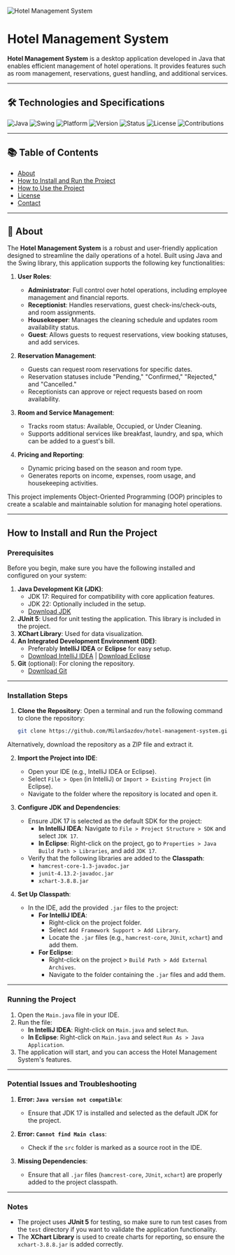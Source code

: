 ![Hotel Management System](./assets/💻_Hotel_Management_System.png)

# Hotel Management System

**Hotel Management System** is a desktop application developed in Java that enables efficient management of hotel operations. It provides features such as room management, reservations, guest handling, and additional services.

---

## 🛠️ Technologies and Specifications

![Java](https://img.shields.io/badge/Java-17-orange?style=flat-square&logo=java)
![Swing](https://img.shields.io/badge/Library-Swing-blue?style=flat-square)
![Platform](https://img.shields.io/badge/Platform-Windows%20%7C%20Linux%20%7C%20MacOS-lightgrey?style=flat-square)
![Version](https://img.shields.io/badge/Version-1.0-brightgreen?style=flat-square)
![Status](https://img.shields.io/badge/Status-Active-brightgreen?style=flat-square)
![License](https://img.shields.io/badge/License-MIT-blue?style=flat-square)
![Contributions](https://img.shields.io/badge/Contributions-Welcome-brightgreen?style=flat-square)

---

## 📚 Table of Contents

- [About](#-about)
- [How to Install and Run the Project](#how-to-install-and-run-the-project)
- [How to Use the Project](#how-to-use-the-project)
- [License](#license)
- [Contact](#contact)

---

## 📌 About

The **Hotel Management System** is a robust and user-friendly application designed to streamline the daily operations of a hotel. Built using Java and the Swing library, this application supports the following key functionalities:

1. **User Roles**:
   - **Administrator**: Full control over hotel operations, including employee management and financial reports.
   - **Receptionist**: Handles reservations, guest check-ins/check-outs, and room assignments.
   - **Housekeeper**: Manages the cleaning schedule and updates room availability status.
   - **Guest**: Allows guests to request reservations, view booking statuses, and add services.

2. **Reservation Management**:
   - Guests can request room reservations for specific dates.
   - Reservation statuses include "Pending," "Confirmed," "Rejected," and "Cancelled."
   - Receptionists can approve or reject requests based on room availability.

3. **Room and Service Management**:
   - Tracks room status: Available, Occupied, or Under Cleaning.
   - Supports additional services like breakfast, laundry, and spa, which can be added to a guest's bill.

4. **Pricing and Reporting**:
   - Dynamic pricing based on the season and room type.
   - Generates reports on income, expenses, room usage, and housekeeping activities.

This project implements Object-Oriented Programming (OOP) principles to create a scalable and maintainable solution for managing hotel operations.

---

## How to Install and Run the Project

### Prerequisites
Before you begin, make sure you have the following installed and configured on your system:
1. **Java Development Kit (JDK)**:
   - JDK 17: Required for compatibility with core application features.
   - JDK 22: Optionally included in the setup.
   - [Download JDK](https://www.oracle.com/java/technologies/javase-downloads.html)
2. **JUnit 5**: Used for unit testing the application. This library is included in the project.
3. **XChart Library**: Used for data visualization.
4. **An Integrated Development Environment (IDE)**:
   - Preferably **IntelliJ IDEA** or **Eclipse** for easy setup.
   - [Download IntelliJ IDEA](https://www.jetbrains.com/idea/download/) | [Download Eclipse](https://www.eclipse.org/downloads/)
5. **Git** (optional): For cloning the repository.
   - [Download Git](https://git-scm.com/)

---

### Installation Steps
1. **Clone the Repository**:
   Open a terminal and run the following command to clone the repository:

   ```bash
   git clone https://github.com/MilanSazdov/hotel-management-system.git
   
Alternatively, download the repository as a ZIP file and extract it.

2. **Import the Project into IDE**:
   - Open your IDE (e.g., IntelliJ IDEA or Eclipse).
   - Select `File > Open` (in IntelliJ) or `Import > Existing Project` (in Eclipse).
   - Navigate to the folder where the repository is located and open it.

3. **Configure JDK and Dependencies**:
   - Ensure JDK 17 is selected as the default SDK for the project:
     - **In IntelliJ IDEA**: Navigate to `File > Project Structure > SDK` and select `JDK 17`.
     - **In Eclipse**: Right-click on the project, go to `Properties > Java Build Path > Libraries`, and add `JDK 17`.
   - Verify that the following libraries are added to the **Classpath**:
     - `hamcrest-core-1.3-javadoc.jar`
     - `junit-4.13.2-javadoc.jar`
     - `xchart-3.8.8.jar`

4. **Set Up Classpath**:
   - In the IDE, add the provided `.jar` files to the project:
     - **For IntelliJ IDEA**:
       - Right-click on the project folder.
       - Select `Add Framework Support > Add Library`.
       - Locate the `.jar` files (e.g., `hamcrest-core`, `JUnit`, `xchart`) and add them.
     - **For Eclipse**:
       - Right-click on the project > `Build Path > Add External Archives`.
       - Navigate to the folder containing the `.jar` files and add them.
---

### Running the Project

1. Open the `Main.java` file in your IDE.
2. Run the file:
   - **In IntelliJ IDEA**: Right-click on `Main.java` and select `Run`.
   - **In Eclipse**: Right-click on `Main.java` and select `Run As > Java Application`.
3. The application will start, and you can access the Hotel Management System's features.

---

### Potential Issues and Troubleshooting

1. **Error: `Java version not compatible`**:
   - Ensure that JDK 17 is installed and selected as the default JDK for the project.

2. **Error: `Cannot find Main class`**:
   - Check if the `src` folder is marked as a source root in the IDE.

3. **Missing Dependencies**:
   - Ensure that all `.jar` files (`hamcrest-core`, `JUnit`, `xchart`) are properly added to the project classpath.

---

### Notes

- The project uses **JUnit 5** for testing, so make sure to run test cases from the `test` directory if you want to validate the application functionality.
- The **XChart Library** is used to create charts for reporting, so ensure the `xchart-3.8.8.jar` is added correctly.



